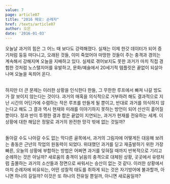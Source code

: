 ```yaml
---
value: 7
page: article07
title: "2016 메모: 순례자"
href: /texts/article07
author: 오은
date: '2016-01-03'
---
```

오늘날 과거의 힘은 그 어느 때 보다도 강력해졌다. 실재는 이제 한갓 데이터가 되어 증기처럼 둥둥 떠다니고, 오래된 것들, 이미 죽었어야 마땅한 것들이 주는 충격과 경의는 계속해서 강해지며 오늘을 지배하고 있다. 실제로 겪어보지도 못한 과거가 마치 직접 경험한 것처럼 노스탤지어를 유발하고, 문화/예술에서 20세기적 템플릿은 끝없이 되살아나며 오늘을 옥죄어 온다.<br><br>

하지만 더 큰 문제는 이러한 상황을 인식한다 한들, 그 무한한 루프에서 빠져 나갈 방도가 잘 보이지 않는다는 것이다. 과거의 매혹을 의식적으로 거부하려 해도 결과적으로 지난 시간의 어딘가에 수렴하는 작은 루프를 만들게 될 뿐이고, 반대로 과거를 의식하지 않는다고 해도 그 결과 역시 현재와 미래를 이야기하지 못하는 방언이 되어 산산히 흩어질 뿐이다. 정과 반이 투쟁한 결과 합은 끝없이 지연되는, 과거가 현재를 전유하는 세계. 이 상황에 대한 해답은 정말로 과거의 완전한 망각 밖에 없는 것일까?<br><br>

돌아갈 수도 나아갈 수도 없는 막다른 골목에서, 과거의 그림자에 어떻게든 대응해 보려는 충동은 근년의 작업의 원동력이 되었다. 위대했던 과거를 딛고 재출발하기 위한 가장 빠른, 오늘의 상황에 부합하는 방법은 어쩌면 과거를 잊혀질 때까지 반복적으로 기리고 순례하는 것은 아닐까? 새로움의 충격이 낡음의 충격으로 대체된 상황, 곳곳에서 유령처럼 출몰하는 과거의 소산들과 정면으로 싸워서는 승산이 없는 것 같다. 이러한 상황에서 마치 순례자에 비유되는, 어떤 성찰적 태도를 취하게 되는 것은 자기방어에 불과할까, 아니면 하나의 길일까? 이것은 또 하나의 전유일 뿐일까, 아니면 새로움일까?
